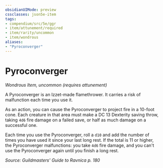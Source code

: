 ```yaml
---
obsidianUIMode: preview
cssclasses: json5e-item
tags:
- compendium/src/5e/ggr
- item/attunement/required
- item/rarity/uncommon
- item/wondrous
aliases: 
- "Pyroconverger"
---
```

# Pyroconverger
*Wondrous Item, uncommon (requires attunement)*  


A Pyroconverger is an Izzet-made flamethrower. It carries a risk of malfunction each time you use it.

As an action, you can cause the Pyroconverger to project fire in a 10-foot cone. Each creature in that area must make a DC 13 Dexterity saving throw, taking `4d6` fire damage on a failed save, or half as much damage on a successful one.

Each time you use the Pyroconverger, roll a `d10` and add the number of times you have used it since your last long rest. If the total is 11 or higher, the Pyroconverger malfunctions: you take `4d6` fire damage, and you can't use the Pyroconverger again until you finish a long rest.

*Source: Guildmasters' Guide to Ravnica p. 180*